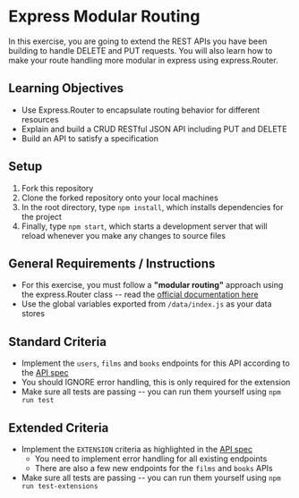 # Express Modular Routing
In this exercise, you are going to extend the REST APIs you have been building to handle DELETE and PUT requests. You will also learn how to make your route handling more modular in express using express.Router.

## Learning Objectives
- Use Express.Router to encapsulate routing behavior for different resources
- Explain and build a CRUD RESTful JSON API including PUT and DELETE
- Build an API to satisfy a specification

## Setup
1. Fork this repository
2. Clone the forked repository onto your local machines
3. In the root directory, type `npm install`, which installs dependencies for the project
4. Finally, type `npm start`, which starts a development server that will reload whenever you make any changes to source files

## General Requirements / Instructions
- For this exercise, you must follow a **"modular routing"** approach using the express.Router class -- read the [official documentation here](https://expressjs.com/en/guide/routing.html#express-router)
- Use the global variables exported from `/data/index.js` as your data stores

## Standard Criteria
- Implement the `users`, `films` and `books` endpoints for this API according to the [API spec](https://boolean-uk.github.io/api-express-modular-routing/)
- You should IGNORE error handling, this is only required for the extension
- Make sure all tests are passing -- you can run them yourself using `npm run test`

## Extended Criteria
- Implement the `EXTENSION` criteria as highlighted in the [API spec](https://boolean-uk.github.io/api-express-modular-routing/)
  - You need to implement error handling for all existing endpoints
  - There are also a few new endpoints for the `films` and `books` APIs
- Make sure all tests are passing -- you can run them yourself using `npm run test-extensions`
